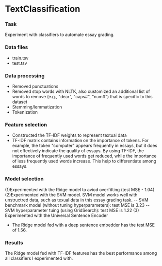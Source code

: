 # TextClassification

### Task
Experiment with classifiers to automate essay grading.

### Data files
- train.tsv
- test.tsv

### Data processing
- Removed punctuations 
- Removed stop words with NLTK, also customized an additional list of words to remove (e.g., "dear", "caps#", "num#") that is specific to this dataset
- Stemming/lemmatization
- Tokenization

### Feature selection
- Constructed the TF-IDF weights to represent textual data
- TF-IDF matrix contains information on the importance of tokens. For example, the token "computer" appears frequently in essays, but it does not effectively indicate the quality of essays. By using TF-IDF, the importance of frequently used words get reduced, while the importance of less frequently used words increase. This help to differentiate among essays.


### Model selection
(1)Experimented with the Ridge model to aviod overfitting (test MSE - 1.04)
(2)Experimented with the SVM model. SVM model works well with unstructred data, such as texual data in this essay grading task. 
-- SVM benchmark model (without tuning hyperparameters): test MSE is 3.23
-- SVM hyperparameter tuing (using GridSearch): test MSE is 1.22
(3) Experimented with the Universal Sentence Encoder
- The Ridge model fed with a deep sentence embedder has the test MSE of 1.56.

### Results
The Ridge model fed with TF-IDF features has the best performance among all classifiers I experimented with.
